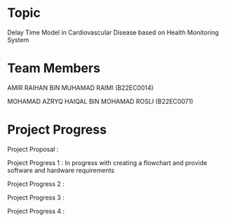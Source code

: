 # Topic

Delay Time Model in Cardiovascular Disease based on Health Monitoring System

# Team Members

AMIR RAIHAN BIN MUHAMAD RAIMI (B22EC0014)

MOHAMAD AZRYQ HAIQAL BIN MOHAMAD ROSLI (B22EC0071)

# Project Progress 

Project Proposal : 

Project Progress 1 : In progress with creating a flowchart and provide software and hardware requirements

Project Progress 2 :

Project Progress 3 :

Project Progress 4 :


